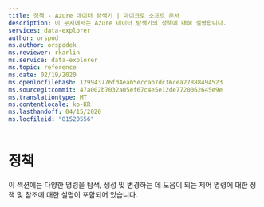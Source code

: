 ```yaml
---
title: 정책 - Azure 데이터 탐색기 | 마이크로 소프트 문서
description: 이 문서에서는 Azure 데이터 탐색기의 정책에 대해 설명합니다.
services: data-explorer
author: orspod
ms.author: orspodek
ms.reviewer: rkarlin
ms.service: data-explorer
ms.topic: reference
ms.date: 02/19/2020
ms.openlocfilehash: 129943776fd4eab5eccab7dc36cea27888494523
ms.sourcegitcommit: 47a002b7032a05ef67c4e5e12de7720062645e9e
ms.translationtype: MT
ms.contentlocale: ko-KR
ms.lasthandoff: 04/15/2020
ms.locfileid: "81520556"
---
```

# <a name="policies"></a>정책

이 섹션에는 다양한 명령을 탐색, 생성 및 변경하는 데 도움이 되는 제어 명령에 대한 정책 및 참조에 대한 설명이 포함되어 있습니다.